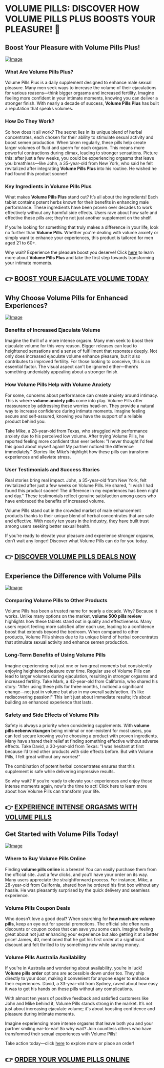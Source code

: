 # VOLUME PILLS: DISCOVER HOW VOLUME PILLS PLUS BOOSTS YOUR PLEASURE! 🎉

## Boost Your Pleasure with Volume Pills Plus!

[![Image](https://www2.sellhealth.com/181/p2g8n001.jpg)](https://gchaffi.com/DIHKwFEF)

### What Are Volume Pills Plus?
Volume Pills Plus is a daily supplement designed to enhance male sexual pleasure. Many men seek ways to increase the volume of their ejaculations for various reasons—think bigger orgasms and increased fertility. Imagine feeling more confident in your intimate moments, knowing you can deliver a stronger finish. With nearly a decade of success, **Volume Pills Plus** has built a reputation that speaks volumes.

### How Do They Work?
So how does it all work? The secret lies in its unique blend of herbal concentrates, each chosen for their ability to stimulate sexual activity and boost semen production. When taken regularly, these pills help create larger volumes of fluid and sperm for each orgasm. This means more powerful contractions during climax, leading to stronger sensations. Picture this: after just a few weeks, you could be experiencing orgasms that leave you breathless—like John, a 35-year-old from New York, who said he felt revitalized after integrating **Volume Pills Plus** into his routine. He wished he had found this product sooner!

### Key Ingredients in Volume Pills Plus
What makes **Volume Pills Plus** stand out? It’s all about the ingredients! Each tablet contains potent herbs known for their benefits in enhancing male performance. These ingredients have been proven over decades to work effectively without any harmful side effects. Users rave about how safe and effective these pills are; they’re not just another supplement on the shelf.

If you’re looking for something that truly makes a difference in your life, look no further than **Volume Pills**. Whether you're dealing with volume anxiety or simply want to enhance your experiences, this product is tailored for men aged 21 to 60+. 

Why wait? Experience the pleasure boost you deserve! Click [here](https://gchaffi.com/DIHKwFEF) to learn more about **Volume Pills Plus** and take the first step towards transforming your intimate moments.



## 👉 [BOOST YOUR EJACULATE VOLUME TODAY](https://gchaffi.com/DIHKwFEF)

## Why Choose Volume Pills for Enhanced Experiences?

[![Image](https://www2.sellhealth.com/181/volumepills500x140_A.jpg)](https://gchaffi.com/DIHKwFEF)

### Benefits of Increased Ejaculate Volume  
Imagine the thrill of a more intense orgasm. Many men seek to boost their ejaculate volume for this very reason. Bigger releases can lead to heightened sensations and a sense of fulfillment that resonates deeply. Not only does increased ejaculate volume enhance pleasure, but it also contributes to improved fertility. For those looking to conceive, this is an essential factor. The visual aspect can't be ignored either—there’s something undeniably appealing about a stronger finish.

### How Volume Pills Help with Volume Anxiety  
For some, concerns about performance can create anxiety around intimacy. This is where **volume anxiety pills** come into play. Volume Pills offer reassurance by addressing these worries head-on. They provide a natural way to increase confidence during intimate moments. Imagine feeling secure and self-assured, knowing you have the support of a reliable product behind you.

Take Mike, a 28-year-old from Texas, who struggled with performance anxiety due to his perceived low volume. After trying Volume Pills, he reported feeling more confident than ever before: "I never thought I'd feel this good about myself again! My partner noticed the difference immediately." Stories like Mike’s highlight how these pills can transform experiences and alleviate stress.

### User Testimonials and Success Stories  
Real stories bring real impact. John, a 35-year-old from New York, felt revitalized after just a few weeks on Volume Pills. He shared, "I wish I had found this product sooner! The difference in my experiences has been night and day." These testimonials reflect genuine satisfaction among users who have embraced the benefits of increased volume.

Volume Pills stand out in the crowded market of male enhancement products thanks to their unique blend of herbal concentrates that are safe and effective. With nearly ten years in the industry, they have built trust among users seeking better sexual health.

If you're ready to elevate your pleasure and experience stronger orgasms, don’t wait any longer! Discover what Volume Pills can do for you today.



## 👉 [DISCOVER VOLUME PILLS DEALS NOW](https://gchaffi.com/DIHKwFEF)

## Experience the Difference with Volume Pills

[![Image](https://www2.sellhealth.com/181/VolPills_logo_500px120px.jpg)](https://gchaffi.com/DIHKwFEF)

### Comparing Volume Pills to Other Products  
Volume Pills has been a trusted name for nearly a decade. Why? Because it works. Unlike many options on the market, **volume 500 pills review** highlights how these tablets stand out in quality and effectiveness. Many users report feeling more satisfied after each use, leading to a confidence boost that extends beyond the bedroom. When compared to other products, Volume Pills shines due to its unique blend of herbal concentrates that stimulate sexual activity and enhance semen production.

### Long-Term Benefits of Using Volume Pills  
Imagine experiencing not just one or two great moments but consistently enjoying heightened pleasure over time. Regular use of Volume Pills can lead to larger volumes during ejaculation, resulting in stronger orgasms and increased fertility. Take Mark, a 42-year-old from California, who shared his story: "After using these pills for three months, I noticed a significant change—not just in volume but also in my overall satisfaction. It’s like rediscovering passion!" This isn’t just about immediate results; it’s about building an enhanced experience that lasts.

### Safety and Side Effects of Volume Pills  
Safety is always a priority when considering supplements. With **volume pills nebenwirkungen** being minimal or non-existent for most users, you can feel secure knowing you’re choosing a product with proven ingredients. Many have shared their relief at finding something effective without adverse effects. Take David, a 30-year-old from Texas: "I was hesitant at first because I’d tried other products with side effects before. But with Volume Pills, I felt great without any worries!"

The combination of potent herbal concentrates ensures that this supplement is safe while delivering impressive results.

So why wait? If you’re ready to elevate your experiences and enjoy those intense moments again, now's the time to act! Click here to learn more about how Volume Pills can transform your life.



## 👉 [EXPERIENCE INTENSE ORGASMS WITH VOLUME PILLS](https://gchaffi.com/DIHKwFEF)

## Get Started with Volume Pills Today!

[![Image](https://www2.sellhealth.com/181/volumepills600x180_A.jpg)](https://gchaffi.com/DIHKwFEF)

### Where to Buy Volume Pills Online
Finding **volume pills online** is a breeze! You can easily purchase them from the official site. Just a few clicks, and you’ll have your order on its way. Many users appreciate the straightforward process. For instance, Mike, a 28-year-old from California, shared how he ordered his first box without any hassle. He was pleasantly surprised by the quick delivery and seamless experience.

### Volume Pills Coupon Deals
Who doesn’t love a good deal? When searching for **how much are volume pills**, keep an eye out for special promotions. The official site often runs discounts or coupon codes that can save you some cash. Imagine feeling great about not just enhancing your experience but also getting it at a better price! James, 40, mentioned that he got his first order at a significant discount and felt thrilled to try something new while saving money.

### Volume Pills Australia Availability
If you're in Australia and wondering about availability, you’re in luck! **Volume pills order** options are accessible down under too. They ship directly to your door, making it convenient for anyone eager to enhance their experiences. David, a 33-year-old from Sydney, raved about how easy it was to get his hands on these pills without any complications.

With almost ten years of positive feedback and satisfied customers like John and Mike behind it, Volume Pills stands strong in the market. It’s not just about increasing ejaculate volume; it's about boosting confidence and pleasure during intimate moments.

Imagine experiencing more intense orgasms that leave both you and your partner smiling ear-to-ear! So why wait? Join countless others who have transformed their sexual experiences with Volume Pills!

Take action today—click [here](https://gchaffi.com/DIHKwFEF) to explore more or place an order!



## 👉 [ORDER YOUR VOLUME PILLS ONLINE](https://gchaffi.com/DIHKwFEF)